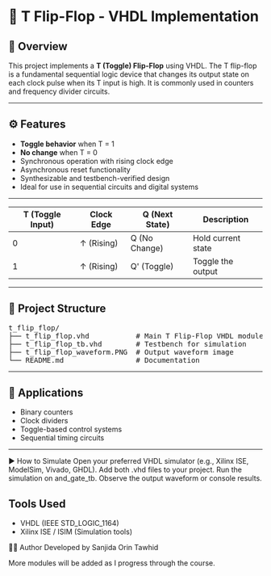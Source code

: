 # 🔁 T Flip-Flop - VHDL Implementation

## 📝 Overview

This project implements a **T (Toggle) Flip-Flop** using VHDL. The T flip-flop is a fundamental sequential logic device that changes its output state on each clock pulse when its T input is high. It is commonly used in counters and frequency divider circuits.

---
## ⚙️ Features

- **Toggle behavior** when T = 1
- **No change** when T = 0
- Synchronous operation with rising clock edge
- Asynchronous reset functionality
- Synthesizable and testbench-verified design
- Ideal for use in sequential circuits and digital systems

---
| **T (Toggle Input)** | **Clock Edge** | **Q (Next State)** | **Description**    |
| -------------------- | -------------- | ------------------ | ------------------ |
| 0                    | ↑ (Rising)     | Q (No Change)      | Hold current state |
| 1                    | ↑ (Rising)     | Q' (Toggle)        | Toggle the output  |

---

## 📁 Project Structure
<pre>
t_flip_flop/
├── t_flip_flop.vhd           # Main T Flip-Flop VHDL module
├── t_flip_flop_tb.vhd        # Testbench for simulation
├── t_flip_flop_waveform.PNG  # Output waveform image
└── README.md                 # Documentation
</pre>

---
## 🔄 Applications

- Binary counters
- Clock dividers
- Toggle-based control systems
- Sequential timing circuits

---
▶️ How to Simulate
Open your preferred VHDL simulator (e.g., Xilinx ISE, ModelSim, Vivado, GHDL).
Add both .vhd files to your project.
Run the simulation on and_gate_tb.
Observe the output waveform or console results.

## Tools Used
- VHDL (IEEE STD_LOGIC_1164)
- Xilinx ISE / ISIM (Simulation tools)

🙋‍♀️ Author Developed by Sanjida Orin Tawhid

More modules will be added as I progress through the course.
